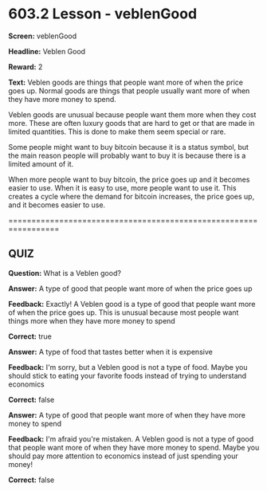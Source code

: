 # 603.2 Lesson - veblenGood

**Screen:** veblenGood

**Headline:** Veblen Good

**Reward:** 2

**Text:** Veblen goods are things that people want more of when the price goes up. Normal goods are things that people usually want more of when they have more money to spend.

Veblen goods are unusual because people want them more when they cost more. These are often luxury goods that are hard to get or that are made in limited quantities. This is done to make them seem special or rare.

Some people might want to buy bitcoin because it is a status symbol, but the main reason people will probably want to buy it is because there is a limited amount of it.

When more people want to buy bitcoin, the price goes up and it becomes easier to use. When it is easy to use, more people want to use it. This creates a cycle where the demand for bitcoin increases, the price goes up, and it becomes easier to use.

\=================================================================

## QUIZ

**Question:** What is a Veblen good?

**Answer:** A type of good that people want more of when the price goes up

**Feedback:** Exactly! A Veblen good is a type of good that people want more of when the price goes up. This is unusual because most people want things more when they have more money to spend

**Correct:** true

**Answer:** A type of food that tastes better when it is expensive

**Feedback:** I'm sorry, but a Veblen good is not a type of food. Maybe you should stick to eating your favorite foods instead of trying to understand economics

**Correct:** false

**Answer:** A type of good that people want more of when they have more money to spend

**Feedback:** I'm afraid you're mistaken. A Veblen good is not a type of good that people want more of when they have more money to spend. Maybe you should pay more attention to economics instead of just spending your money!

**Correct:** false

<figure><img src="../.gitbook/assets/603-02.png" alt=""><figcaption></figcaption></figure>
